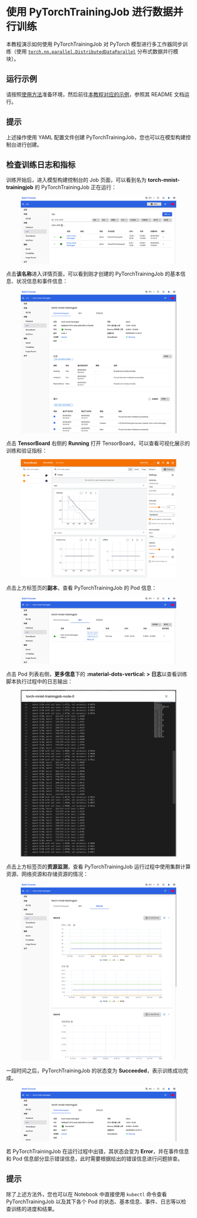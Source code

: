 # 使用 PyTorchTrainingJob 进行数据并行训练

本教程演示如何使用 PyTorchTrainingJob 对 PyTorch 模型进行多工作器同步训练（使用 <a target="_blank" rel="noopener noreferrer" href="https://pytorch.org/docs/stable/generated/torch.nn.parallel.DistributedDataParallel.html">`torch.nn.parallel.DistributedDataParallel`</a> 分布式数据并行模块）。

## 运行示例

请按照<a target="_blank" rel="noopener noreferrer" href="https://github.com/t9k/tutorial-examples/blob/master/docs/README-zh.md#%E4%BD%BF%E7%94%A8%E6%96%B9%E6%B3%95">使用方法</a>准备环境，然后前往<a target="_blank" rel="noopener noreferrer" href="https://github.com/t9k/tutorial-examples/tree/master/job/pytorchtrainingjob/ddp">本教程对应的示例</a>，参照其 README 文档运行。

<aside class="note tip">
<h1>提示</h1>

上述操作使用 YAML 配置文件创建 PyTorchTrainingJob，您也可以在模型构建控制台进行创建。

</aside>

## 检查训练日志和指标

训练开始后，进入模型构建控制台的 Job 页面，可以看到名为 **torch-mnist-trainingjob** 的 PyTorchTrainingJob 正在运行：

<figure class="screenshot">
    <img alt="running" src="../assets/tasks/run-distributed-training/pytorch/ddp-training/running.png" class="screenshot"/>
</figure>

点击**该名称**进入详情页面，可以看到刚才创建的 PyTorchTrainingJob 的基本信息、状况信息和事件信息：

<figure class="screenshot">
    <img alt="details" src="../assets/tasks/run-distributed-training/pytorch/ddp-training/details.png" class="screenshot"/>
</figure>

点击 **TensorBoard** 右侧的 **Running** 打开 TensorBoard，可以查看可视化展示的训练和验证指标：

<figure class="screenshot">
    <img alt="tensorboard" src="../assets/tasks/run-distributed-training/pytorch/ddp-training/tensorboard.png" class="screenshot"/>
</figure>

点击上方标签页的**副本**，查看 PyTorchTrainingJob 的 Pod 信息：

<figure class="screenshot">
    <img alt="replicas" src="../assets/tasks/run-distributed-training/pytorch/ddp-training/replicas.png" class="screenshot"/>
</figure>

点击 Pod 列表右侧，**更多信息**下的 **:material-dots-vertical:&nbsp;> 日志**以查看训练脚本执行过程中的日志输出：

<figure class="screenshot">
    <img alt="view-log" src="../assets/tasks/run-distributed-training/pytorch/ddp-training/view-log.png" class="screenshot"/>
</figure>

点击上方标签页的**资源监测**，查看 PyTorchTrainingJob 运行过程中使用集群计算资源、网络资源和存储资源的情况：

<figure class="screenshot">
    <img alt="replicas" src="../assets/tasks/run-distributed-training/pytorch/ddp-training/metrics.png" class="screenshot"/>
</figure>

一段时间之后，PyTorchTrainingJob 的状态变为 **Succeeded**，表示训练成功完成。

<figure class="screenshot">
    <img alt="done" src="../assets/tasks/run-distributed-training/pytorch/ddp-training/done.png" class="screenshot"/>
</figure>

若 PyTorchTrainingJob 在运行过程中出错，其状态会变为 **Error**，并在事件信息和 Pod 信息部分显示错误信息，此时需要根据给出的错误信息进行问题排查。

<aside class="note tip">
<h1>提示</h1>

除了上述方法外，您也可以在 Notebook 中直接使用 `kubectl` 命令查看 PyTorchTrainingJob 以及其下各个 Pod 的状态、基本信息、事件、日志等以检查训练的进度和结果。

</aside>
